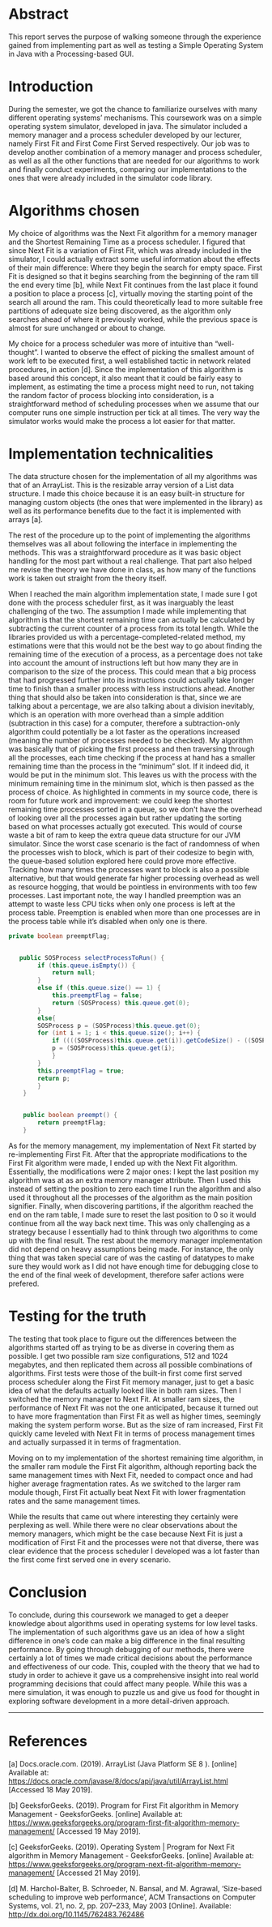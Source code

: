 ﻿# Abstract


This report serves the purpose of walking someone through the experience gained from implementing part as well as testing a Simple Operating System in Java with a Processing-based GUI.


# Introduction


During the semester, we got the chance to familiarize ourselves with many different operating systems’ mechanisms. This coursework was on a simple operating system simulator, developed in java. The simulator included a memory manager and a process scheduler developed by our lecturer, namely First Fit and First Come First Served respectively. Our job was to develop another combination of a memory manager and process scheduler, as well as all the other functions that are needed for our algorithms to work and finally conduct experiments, comparing our implementations to the ones that were already included in the simulator code library.


# Algorithms chosen


My choice of algorithms was the Next Fit algorithm for a memory manager and the Shortest Remaining Time as a process scheduler. I figured that since Next Fit is a variation of First Fit, which was already included in the simulator, I could actually extract some useful information about the effects of their main difference: Where they begin the search for empty space. First Fit is designed so that it begins searching from the beginning of the ram till the end every time [b], while Next Fit continues from the last place it found a position to place a process [c], virtually moving the starting point of the search all around the ram. This could theoretically lead to more suitable free partitions of adequate size being discovered, as the algorithm only searches ahead of where it previously worked, while the previous space is almost for sure unchanged or about to change.

My choice for a process scheduler was more of intuitive than “well-thought”. I wanted to observe the effect of picking the smallest amount of work left to be executed first, a well established tactic in network related procedures, in action [d]. Since the implementation of this algorithm is based around this concept, it also meant that it could be fairly easy to implement, as estimating the time a process might need to run, not taking the random factor of process blocking into consideration, is a straightforward method of scheduling processes when we assume that our computer runs one simple instruction per tick at all times. The very way the simulator works would make the process a lot easier for that matter.


# Implementation technicalities


The data structure chosen for the implementation of all my algorithms was that of an ArrayList. This is the resizable array version of a List data structure. I made this choice because it is an easy built-in structure for managing custom objects (the ones that were implemented in the library) as well as its performance benefits due to the fact it is implemented with arrays [a].

The rest of the procedure up to the point of implementing the algorithms themselves was all about following the interface in implementing the methods. This was a straightforward procedure as it was basic object handling for the most part without a real challenge. That part also helped me revise the theory we have done in class, as how many of the functions work is taken out straight from the theory itself.

When I reached the main algorithm implementation state, I made sure I got done with the process scheduler first, as it was inarguably the least challenging of the two. The assumption I made while implementing that algorithm is that the shortest remaining time can actually be calculated by subtracting the current counter of a process from its total length. While the libraries provided us with a percentage-completed-related method, my estimations were that this would not be the best way to go about finding the remaining time of the execution of a process, as a percentage does not take into account the amount of instructions left but how many they are in comparison to the size of the process. This could mean that a big process that had progressed further into its instructions could actually take longer time to finish than a smaller process with less instructions ahead. Another thing that should also be taken into consideration is that, since we are talking about a percentage, we are also talking about a division inevitably, which is an operation with more overhead than a simple addition (subtraction in this case) for a computer, therefore a subtraction-only algorithm could potentially be a lot faster as the operations increased (meaning the number of processes needed to be checked). My algorithm was basically that of picking the first process and then traversing through all the processes, each time checking if the process at hand has a smaller remaining time than the process in the “minimum” slot. If it indeed did, it would be put in the minimum slot. This leaves us with the process with the minimum remaining time in the minimum slot, which is then passed as the process of choice. As highlighted in comments in my source code, there is room for future work and improvement: we could keep the shortest remaining time processes sorted in a queue, so we don't have the overhead of looking over all the processes again but rather updating the sorting based on what processes actually got executed. This would of course waste a bit of ram to keep the extra queue data structure for our JVM simulator. Since the worst case scenario is the fact of randomness of when the processes wish to block, which is part of their codesize to begin with, the queue-based solution explored here could prove more effective. Tracking how many times the processes want to block is also a possible alternative, but that would generate far higher processing overhead as well as resource hogging, that would be pointless in environments with too few processes. Last important note, the way I handled preemption was an attempt to waste less CPU ticks when only one process is left at the process table. Preemption is enabled when more than one processes are in the process table while it’s disabled when only one is there.

```java
private boolean preemptFlag;


   public SOSProcess selectProcessToRun() {
        if (this.queue.isEmpty()) {
            return null;
        }
        else if (this.queue.size() == 1) {
            this.preemptFlag = false;
            return (SOSProcess) this.queue.get(0);
        }
        else{
        SOSProcess p = (SOSProcess)this.queue.get(0);
        for (int i = 1; i < this.queue.size(); i++) {
            if ((((SOSProcess)this.queue.get(i)).getCodeSize() - ((SOSProcess)this.queue.get(i)).getCounter()) < (p.getCodeSize() - p.getCounter())) {
            p = (SOSProcess)this.queue.get(i);
            }
        } 
        this.preemptFlag = true;
        return p;
        }
    }


    public boolean preempt() {
        return preemptFlag;
    }
```

	

As for the memory management, my implementation of Next Fit started by re-implementing First Fit. After that the appropriate modifications to the First Fit algorithm were made, I ended up with the Next Fit algorithm. Essentially, the modifications were 2 major ones: I kept the last position my algorithm was at as an extra memory manager attribute. Then I used this instead of setting the position to zero each time I run the algorithm and also used it throughout all the processes of the algorithm as the main position signifier. Finally, when discovering partitions, if the algorithm reached the end on the ram table, I made sure to reset the last position to 0 so it would continue from all the way back next time. This was only challenging as a strategy because I essentially had to think through two algorithms to come up with the final result. The rest about the memory manager implementation did not depend on heavy assumptions being made. For instance, the only thing that was taken special care of was the casting of datatypes to make sure they would work as I did not have enough time for debugging close to the end of the final week of development, therefore safer actions were prefered.


# Testing for the truth


The testing that took place to figure out the differences between the algorithms started off as trying to be as diverse in covering them as possible. I get two possible ram size configurations, 512 and 1024 megabytes, and then replicated them across all possible combinations of algorithms. First tests were those of the built-in first come first served process scheduler along the First Fit memory manager, just to get a basic idea of what the defaults actually looked like in both ram sizes. Then I switched the memory manager to Next Fit. At smaller ram sizes, the performance of Next Fit was not the one anticipated, because it turned out to have more fragmentation than First Fit as well as higher times, seemingly making the system perform worse. But as the size of ram increased, First Fit quickly came leveled with Next Fit in terms of process management times and actually surpassed it in terms of fragmentation.

Moving on to my implementation of the shortest remaining time algorithm, in the smaller ram module the First Fit algorithm, although reporting back the same management times with Next Fit, needed to compact once and had higher average fragmentation rates. As we switched to the larger ram module though, First Fit actually beat Next Fit with lower fragmentation rates and the same management times.

While the results that came out where interesting they certainly were perplexing as well. While there were no clear observations about the memory managers, which might be the case because Next Fit is just a modification of First Fit and the processes were not that diverse, there was clear evidence that the process scheduler I developed was a lot faster than the first come first served one in every scenario.


# Conclusion


To conclude, during this coursework we managed to get a deeper knowledge about algorithms used in operating systems for low level tasks. The implementation of such algorithms gave us an idea of how a slight difference in one’s code can make a big difference in the final resulting performance. By going through debugging of our methods, there were certainly a lot of times we made critical decisions about the performance and effectiveness of our code. This, coupled with the theory that we had to study in order to achieve it gave us a comprehensive insight into real world programming decisions that could affect many people. While this was a mere simulation, it was enough to puzzle us and give us food for thought in exploring software development in a more detail-driven approach.
________________


# References


[a] Docs.oracle.com. (2019). ArrayList (Java Platform SE 8 ). [online] Available at: https://docs.oracle.com/javase/8/docs/api/java/util/ArrayList.html [Accessed 18 May 2019].

[b] GeeksforGeeks. (2019). Program for First Fit algorithm in Memory Management - GeeksforGeeks. [online] Available at: https://www.geeksforgeeks.org/program-first-fit-algorithm-memory-management/ [Accessed 19 May 2019].

[c] GeeksforGeeks. (2019). Operating System | Program for Next Fit algorithm in Memory Management - GeeksforGeeks. [online] Available at: https://www.geeksforgeeks.org/program-next-fit-algorithm-memory-management/ [Accessed 21 May 2019].

[d] M. Harchol-Balter, B. Schroeder, N. Bansal, and M. Agrawal, ‘Size-based scheduling to improve web performance’, ACM Transactions on Computer Systems, vol. 21, no. 2, pp. 207–233, May 2003 [Online]. Available: http://dx.doi.org/10.1145/762483.762486

